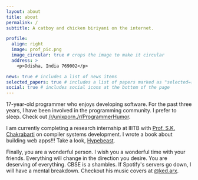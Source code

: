 ```yaml
---
layout: about
title: about
permalink: /
subtitle: A catboy and chicken biriyani on the internet.

profile:
  align: right
  image: prof_pic.png
  image_circular: true # crops the image to make it circular
  address: >
    <p>Odisha, India 769002</p>

news: true # includes a list of news items
selected_papers: true # includes a list of papers marked as "selected={true}"
social: true # includes social icons at the bottom of the page
---
```


17-year-old programmer who enjoys developing software. For the past three years, I have been involved in the programming community. I prefer to sleep. Check out [/r/unixporn](https://www.reddit.com/r/unixporn),[/r/ProgrammerHumor](https://www.reddit.com/r/ProgrammerHumor/).

I am currently completing a research internship at IIITB with [Prof. S.K. Chakrabarti](https://www.iiitb.ac.in/faculty/sujit-kumar-chakrabarti) on compiler systems development. I wrote a book about building web apps!!! Take a look, [Hypebeast](https://notionpress.com/read/hypebeast).

Finally, you are a wonderful person. I wish you a wonderful time with your friends. Everything will change in the direction you desire. You are deserving of everything. CBSE is a shambles. If Spotify's servers go down, I will have a mental breakdown. Checkout his music covers at [@ked.arx](https://www.instagram.com/ked.arx/).
